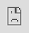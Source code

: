 # Lucciole
Caricamento pagina web dell'opera.

<iframe src="https://editor.p5js.org/Berg_/full/z0oWALw3s" style="position:fixed; top:0; left:0; bottom:0; right:0; width:100%; height:100%; border:none; margin:0; padding:0; overflow:hidden; z-index:999999;" allowfullscreen> Your browser doesn't support iframes </iframe>
